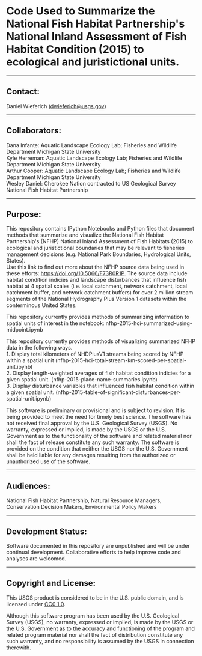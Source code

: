 Code Used to Summarize the National Fish Habitat Partnership's National Inland Assessment of Fish Habitat Condition (2015) 
to ecological and juristictional units.
===============================================================================================================

-----------
Contact:
-----------
Daniel Wieferich (dwieferich@usgs.gov)


-----------
Collaborators:
-----------
Dana Infante: Aquatic Landscape Ecology Lab; Fisheries and Wildlife Department Michigan State University		  
Kyle Herreman: Aquatic Landscape Ecology Lab; Fisheries and Wildlife Department Michigan State University		  
Arthur Cooper: Aquatic Landscape Ecology Lab; Fisheries and Wildlife Department Michigan State University		  
Wesley Daniel: Cherokee Nation contracted to US Geological Survey		  
National Fish Habitat Partnership 		



-----------
Purpose:
-----------
This repository contains IPython Notebooks and Python files that document methods that summarize and visualize the National Fish Habitat Partnership's (NFHP) National Inland Assessment of Fish Habitats (2015)
to ecological and juristictional boundaries that may be relevant to fisheries management decisions (e.g. National Park Boundaries, Hydrological Units, States).  
Use this link to find out more about the NFHP source data being used in these efforts: https://doi.org/10.5066/F73R0R1P.  The source data include habitat condition indicies and landscape disturbances that influence
fish habitat at 4 spatial scales (i.e. local catchment, network catchment, local catchment buffer, and network catchment buffers) for over 2 million stream segments of the National Hydrography Plus Version 1 datasets within 
the conterminous United States. 

This repository currently provides methods of summarizing information to spatial units of interest in the notebook: nfhp-2015-hci-summarized-using-midpoint.ipynb	  

This repository currently provides methods of visualizing summarized NFHP data in the following ways.	  
	1. Display total kilometers of NHDPlusV1 streams being scored by NFHP within a spatial unit (nfhp-2015-hci-total-stream-km-scored-per-spatial-unit.ipynb)	  
	2. Display length-weighted averages of fish habitat condition indicies for a given spatial unit. (nfhp-2015-place-name-summaries.ipynb)	  
	3. Display disturbance variables that influenced fish habitat condition within a given spatial unit. (nfhp-2015-table-of-significant-disturbances-per-spatial-unit.ipynb)	  



This software is preliminary or provisional and is subject to revision. It is being provided to meet the need for timely best science. 
The software has not received final approval by the U.S. Geological Survey (USGS). 
No warranty, expressed or implied, is made by the USGS or the U.S. Government as to the functionality of the software and related material nor shall the fact of release constitute any such warranty. 
The software is provided on the condition that neither the USGS nor the U.S. Government shall be held liable for any damages resulting from the authorized or unauthorized use of the software. 

-----------
Audiences:
-----------
National Fish Habitat Partnership, Natural Resource Managers, Conservation Decision Makers, Environmental Policy Makers


-----------
Development Status:
-------------------
Software documented in this repository are unpublished and will be under continual development.  Collaborative efforts to help improve code and analyses are welcomed.


----------------------
Copyright and License:
---------------------
This USGS product is considered to be in the U.S. public domain, and is licensed under
[CC0 1.0](https://creativecommons.org/publicdomain/zero/1.0/).

Although this software program has been used by the U.S. Geological Survey (USGS), no warranty, expressed or implied,
is made by the USGS or the U.S. Government as to the accuracy and functioning of the program and related program
material nor shall the fact of distribution constitute any such warranty, and no responsibility is assumed by the
USGS in connection therewith.
